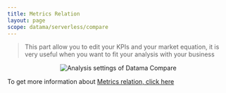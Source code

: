 ```yaml
---
title: Metrics Relation
layout: page
scope: datama/serverless/compare
---
```


> This part allow you to edit your KPIs and your market equation, it is very useful when you want to fit your analysis with your business

<center><img src="{{site.url}}/{{site.baseurl}}/extensions/datama-compare/assets/img/metrics-relation.png" alt="Analysis settings of Datama Compare" title="Datama Compare - Structure" /></center>

To get more information about [Metrics relation, click here]({{site.url}}/{{site.baseurl}}/extensions/datama-compare/settings/analysis/metrics-relation.html)

<br>
